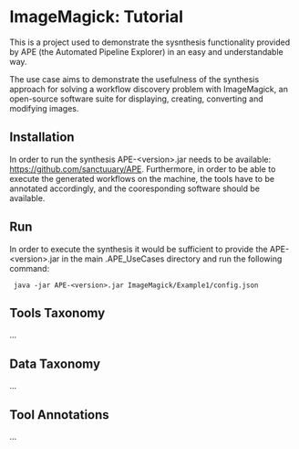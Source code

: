 # ImageMagick: Tutorial

This is a project used to demonstrate the sysnthesis functionality provided by APE (the Automated Pipeline Explorer) in an easy and understandable way.

The use case aims to demonstrate the usefulness of the synthesis approach for solving a workflow discovery problem with ImageMagick, an open-source software suite for displaying, creating, converting and modifying images.

## Installation
In order to run the synthesis APE-&lt;version>.jar needs to be available: https://github.com/sanctuuary/APE. Furthermore, in order to be able to execute the generated workflows on the machine, the tools have to be annotated accordingly, and the cooresponding software should be available.

## Run
In order to execute the synthesis it would be sufficient to provide the APE-&lt;version>.jar in the main .APE_UseCases directory and run the following command:

```shell
 java -jar APE-<version>.jar ImageMagick/Example1/config.json
```

## Tools Taxonomy
...

## Data Taxonomy
...

## Tool Annotations
...
